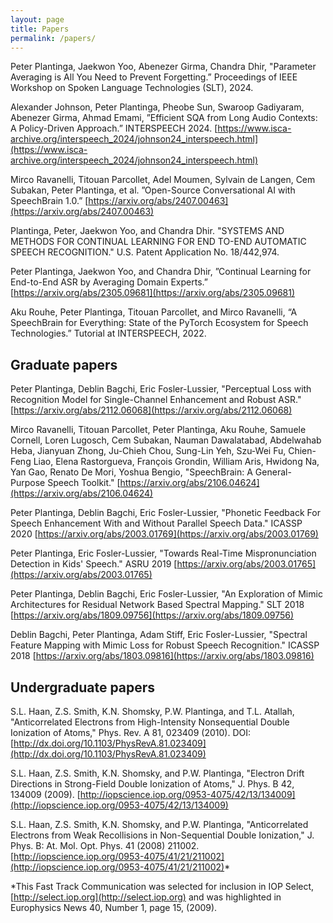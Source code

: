 ```yaml
---
layout: page
title: Papers
permalink: /papers/
---
```


Peter Plantinga, Jaekwon Yoo, Abenezer Girma, Chandra Dhir, "Parameter Averaging is All You Need to Prevent Forgetting.” Proceedings of IEEE Workshop on Spoken Language Technologies
(SLT), 2024.

Alexander Johnson, Peter Plantinga, Pheobe Sun, Swaroop Gadiyaram, Abenezer Girma, Ahmad Emami, ”Efficient SQA from Long Audio Contexts: A Policy-Driven Approach.” INTERSPEECH 2024. [https://www.isca-archive.org/interspeech_2024/johnson24_interspeech.html](https://www.isca-archive.org/interspeech_2024/johnson24_interspeech.html)

Mirco Ravanelli, Titouan Parcollet, Adel Moumen, Sylvain de Langen, Cem Subakan, Peter Plantinga, et al. ”Open-Source Conversational AI with SpeechBrain 1.0.” [https://arxiv.org/abs/2407.00463](https://arxiv.org/abs/2407.00463)

Plantinga, Peter, Jaekwon Yoo, and Chandra Dhir. "SYSTEMS AND METHODS FOR CONTINUAL LEARNING FOR END TO-END AUTOMATIC SPEECH RECOGNITION." U.S. Patent Application No. 18/442,974.

Peter Plantinga, Jaekwon Yoo, and Chandra Dhir, ”Continual Learning for End-to-End ASR by Averaging Domain Experts.” [https://arxiv.org/abs/2305.09681](https://arxiv.org/abs/2305.09681)

Aku Rouhe, Peter Plantinga, Titouan Parcollet, and Mirco Ravanelli, “A SpeechBrain for Everything: State of the PyTorch Ecosystem for Speech Technologies.” Tutorial at INTERSPEECH, 2022.

Graduate papers
---------------
Peter Plantinga, Deblin Bagchi, Eric Fosler-Lussier, "Perceptual Loss with
Recognition Model for Single-Channel Enhancement and Robust ASR."
[https://arxiv.org/abs/2112.06068](https://arxiv.org/abs/2112.06068)

Mirco Ravanelli, Titouan Parcollet, Peter Plantinga, Aku Rouhe, Samuele Cornell,
Loren Lugosch, Cem Subakan, Nauman Dawalatabad, Abdelwahab Heba, Jianyuan Zhong,
Ju-Chieh Chou, Sung-Lin Yeh, Szu-Wei Fu, Chien-Feng Liao, Elena Rastorgueva,
François Grondin, William Aris, Hwidong Na, Yan Gao, Renato De Mori, Yoshua Bengio,
"SpeechBrain: A General-Purpose Speech Toolkit."
[https://arxiv.org/abs/2106.04624](https://arxiv.org/abs/2106.04624)

Peter Plantinga, Deblin Bagchi, Eric Fosler-Lussier, "Phonetic Feedback
For Speech Enhancement With and Without Parallel Speech Data." ICASSP 2020
[https://arxiv.org/abs/2003.01769](https://arxiv.org/abs/2003.01769)

Peter Plantinga, Eric Fosler-Lussier, "Towards Real-Time Mispronunciation
Detection in Kids' Speech." ASRU 2019
[https://arxiv.org/abs/2003.01765](https://arxiv.org/abs/2003.01765)

Peter Plantinga, Deblin Bagchi, Eric Fosler-Lussier, "An Exploration of
Mimic Architectures for Residual Network Based Spectral Mapping." SLT 2018
[https://arxiv.org/abs/1809.09756](https://arxiv.org/abs/1809.09756)

Deblin Bagchi, Peter Plantinga, Adam Stiff, Eric Fosler-Lussier, "Spectral
Feature Mapping with Mimic Loss for Robust Speech Recognition." ICASSP 2018
[https://arxiv.org/abs/1803.09816](https://arxiv.org/abs/1803.09816)

Undergraduate papers
--------------------

S.L. Haan, Z.S. Smith, K.N. Shomsky, P.W. Plantinga, and T.L. Atallah,
"Anticorrelated Electrons from High-Intensity Nonsequential Double Ionization
of Atoms," Phys. Rev. A 81, 023409 (2010). DOI:
[http://dx.doi.org/10.1103/PhysRevA.81.023409](http://dx.doi.org/10.1103/PhysRevA.81.023409)

S.L. Haan, Z.S. Smith, K.N. Shomsky, and P.W. Plantinga, "Electron Drift
Directions in Strong-Field Double Ionization of Atoms," J. Phys. B 42, 134009 (2009).
[http://iopscience.iop.org/0953-4075/42/13/134009](http://iopscience.iop.org/0953-4075/42/13/134009)

S.L. Haan, Z.S. Smith, K.N. Shomsky, and P.W. Plantinga, "Anticorrelated
Electrons from Weak Recollisions in Non-Sequential Double Ionization,"
J. Phys. B: At. Mol. Opt. Phys. 41 (2008) 211002.
[http://iopscience.iop.org/0953-4075/41/21/211002](http://iopscience.iop.org/0953-4075/41/21/211002)*

*This Fast Track Communication was selected for inclusion in IOP Select,
[http://select.iop.org](http://select.iop.org) and was highlighted in 
Europhysics News 40, Number 1, page 15, (2009).
